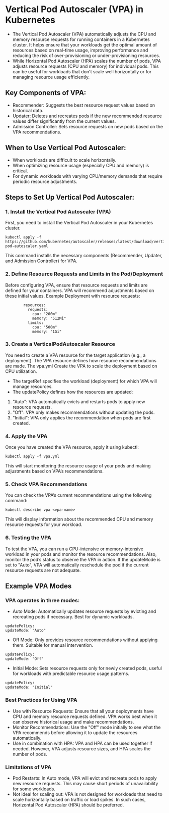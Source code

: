 # Vertical Pod Autoscaler (VPA) in Kubernetes
-	The Vertical Pod Autoscaler (VPA) automatically adjusts the CPU and memory resource requests for running containers in a Kubernetes cluster. It helps ensure that your workloads get the optimal amount of resources based on real-time usage, improving performance and reducing the risk of over-provisioning or under-provisioning resources.
-	While Horizontal Pod Autoscaler (HPA) scales the number of pods, VPA adjusts resource requests (CPU and memory) for individual pods. This can be useful for workloads that don't scale well horizontally or for managing resource usage efficiently.

## Key Components of VPA:
-	Recommender: Suggests the best resource request values based on historical data.
-	Updater: Deletes and recreates pods if the new recommended resource values differ significantly from the current values.
-	Admission Controller: Sets resource requests on new pods based on the VPA recommendations.

## When to Use Vertical Pod Autoscaler:
-	When workloads are difficult to scale horizontally.
-	When optimizing resource usage (especially CPU and memory) is critical.
-	For dynamic workloads with varying CPU/memory demands that require periodic resource adjustments.

## Steps to Set Up Vertical Pod Autoscaler:

### 1. Install the Vertical Pod Autoscaler (VPA)
First, you need to install the Vertical Pod Autoscaler in your Kubernetes cluster.
```
kubectl apply -f https://github.com/kubernetes/autoscaler/releases/latest/download/vertical-pod-autoscaler.yaml
```
This command installs the necessary components (Recommender, Updater, and Admission Controller) for VPA.

### 2. Define Resource Requests and Limits in the Pod/Deployment
Before configuring VPA, ensure that resource requests and limits are defined for your containers. VPA will recommend adjustments based on these initial values.
Example Deployment with resource requests:
```
        resources:
          requests:
            cpu: "200m"
            memory: "512Mi"
          limits:
            cpu: "500m"
            memory: "1Gi"
```

### 3. Create a VerticalPodAutoscaler Resource
You need to create a VPA resource for the target application (e.g., a deployment). The VPA resource defines how resource recommendations are made.
The vpa.yml Create the VPA to scale the deployment based on CPU utilization.
-	The targetRef  specifies the workload (deployment) for which VPA will manage resources.
-	The updatePolicy defines how the resources are updated: 
1.	"Auto": VPA automatically evicts and restarts pods to apply new resource requests.
2.	"Off": VPA only makes recommendations without updating the pods.
3.	"Initial": VPA only applies the recommendation when pods are first created.

### 4. Apply the VPA
Once you have created the VPA resource, apply it using kubectl:
```
kubectl apply -f vpa.yml
```
This will start monitoring the resource usage of your pods and making adjustments based on VPA’s recommendations.

### 5. Check VPA Recommendations
You can check the VPA’s current recommendations using the following command:
```
kubectl describe vpa <vpa-name>
```
This will display information about the recommended CPU and memory resource requests for your workload.

### 6. Testing the VPA
To test the VPA, you can run a CPU-intensive or memory-intensive workload in your pods and monitor the resource recommendations.
Also, monitor the pod’s status to observe the VPA in action. If the updateMode is set to "Auto", VPA will automatically reschedule the pod if the current resource requests are not adequate.

## Example VPA Modes
### VPA operates in three modes:
-	Auto Mode: Automatically updates resource requests by evicting and recreating pods if necessary. Best for dynamic workloads.
```
updatePolicy:
updateMode: "Auto"
```
-	Off Mode: Only provides resource recommendations without applying them. Suitable for manual intervention.
```
updatePolicy:
updateMode: "Off"
```
-	Initial Mode: Sets resource requests only for newly created pods, useful for workloads with predictable resource usage patterns.
```
updatePolicy:
updateMode: "Initial"
```

### Best Practices for Using VPA
-	Use with Resource Requests: Ensure that all your deployments have CPU and memory resource requests defined. VPA works best when it can observe historical usage and make recommendations.
-	Monitor Recommendations: Use the "Off" mode initially to see what the VPA recommends before allowing it to update the resources automatically.
-	Use in combination with HPA: VPA and HPA can be used together if needed. However, VPA adjusts resource sizes, and HPA scales the number of pods.

### Limitations of VPA
-	Pod Restarts: In Auto mode, VPA will evict and recreate pods to apply new resource requests. This may cause short periods of unavailability for some workloads.
-	Not ideal for scaling out: VPA is not designed for workloads that need to scale horizontally based on traffic or load spikes. In such cases, Horizontal Pod Autoscaler (HPA) should be preferred.
